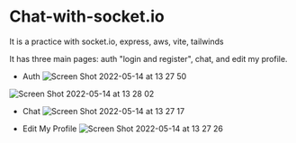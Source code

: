 # Chat-with-socket.io
It is a practice with socket.io, express, aws, vite, tailwinds

It has three main pages: auth "login and register", chat, and edit my profile.


- Auth
![Screen Shot 2022-05-14 at 13 27 50](https://user-images.githubusercontent.com/81713903/168444130-762c32c6-c038-4cf8-a9e3-74e88e54800e.png)

![Screen Shot 2022-05-14 at 13 28 02](https://user-images.githubusercontent.com/81713903/168444138-212af8e2-5a05-4de7-91ce-d471f3ee3323.png)

- Chat
![Screen Shot 2022-05-14 at 13 27 17](https://user-images.githubusercontent.com/81713903/168444145-cb956af5-d5f6-4554-be79-f3d1c89f0bd1.png)

- Edit My Profile
![Screen Shot 2022-05-14 at 13 27 26](https://user-images.githubusercontent.com/81713903/168444152-6b58812d-1c73-4af3-8407-3a382febb9e9.png)

